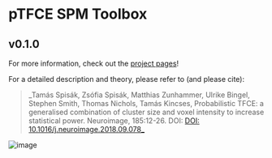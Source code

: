 # pTFCE SPM Toolbox

## v0.1.0

For more information, check out the [project pages](https://spisakt.github.io/pTFCE/)!

For a detailed description and theory, please refer to (and please cite):


> _Tamás Spisák, Zsófia Spisák, Matthias Zunhammer, Ulrike Bingel, Stephen Smith, Thomas Nichols, Tamás Kincses, Probabilistic TFCE: a generalised combination of cluster size and voxel intensity to increase statistical power. Neuroimage, 185:12-26. DOI: [DOI: 10.1016/j.neuroimage.2018.09.078_](https://doi.org/10.1016/j.neuroimage.2018.09.078)

![image](https://github.com/spisakt/pTFCE/blob/master/img/graphical_abstract.png)

